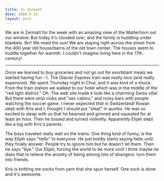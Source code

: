 ```yaml
---
title: In Zermatt
date: 2008-6-15
layout: post
---
```


We are in Zermatt for the week with an amazing view of the Matterhorn
out our window. But today it's clouded over, and the family is huddling
under blankets. Brr! We need the sun! We are staying right across the street
from the 400 year old house/barns of the old town center. The houses seem
to huddle together for warmth. I couldn't imagine living here in the 17th
century!
  
---
  
Once we learned to buy groceries and not go out for exorbitant meals we
started having fun :-). The Glacier Express train was really nice (and
really expensive). We spent Thursday night in Chur, and it was kind of
a shock. From the train station we walked to our hotel which was in the
middle of the "red light district." Oh. The web site made it look like
a charming Swiss villa! But there were strip clubs and "sex cabins," and
noisy bars with people watching the soccer game. I never expected _that_ in
Switzerland! Rowan slept with Kris and I, thought I should put "slept"
in quotes. He was so excited to sleep with us that he beamed and grinned
and squealed for at least an hour. Then he tossed and turned violently.
Apparently Elijah slept like a log with Kris's parents.
  
  
The boys traveled really well on the trains. One thing kind of funny,
is the way Elijah says "hello" to everyone. He just boldly starts saying
hello until they finally answer. People try to ignore him but he doesn't
let them. Then he says "bye." Our Elijah, forcing the world to be more
civil! I think maybe he does that to relieve the anxiety of being among
lots of strangers: turn them into friends.
  
  
Kris is knitting me socks from yarn that she spun herself. One sock is
done and it's awesome.
